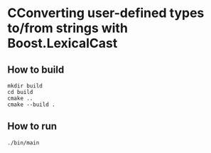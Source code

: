 # CConverting user-defined types to/from strings with Boost.LexicalCast


## How to build
```
mkdir build
cd build
cmake ..
cmake --build .
```

## How to run
```
./bin/main

```
